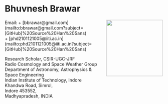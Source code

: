 # Bhuvnesh Brawar
<img align="right" width="180" height="180" src="https://user-images.githubusercontent.com/90771976/192949365-df66d0c8-1cf4-4a6a-bfbf-1f9d0fc748dd.png">
Email:  + [bbrawar@gmail.com](mailto:bbrawar@gmail.com?subject=[GitHub]%20Source%20Han%20Sans) <br />
+ [phd2101121005@iiti.ac.in](mailto:phd2101121005@iiti.ac.in?subject=[GitHub]%20Source%20Han%20Sans)


Research Scholar, CSIR-UGC-JRF <br />
Radio Cosmology and Space Weather Group <br /> 
Department of Astronomy, Astrophysics & Space Engineering <br />
Indian Institute of Technology, Indore <br />
Khandwa Road, Simrol, <br />
Indore 453552, <br />
Madhyapradesh, INDIA <br />

